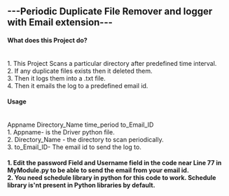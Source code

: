 
<h2>---Periodic Duplicate File Remover and logger with Email extension---</h2>

<h4>What does this Project do?</h4><br>
1. This Project Scans a particular directory after predefined time interval.<br>
2. If any duplicate files exists then it deleted them.<br>
3. Then it logs them into a .txt file.<br>
4. Then it emails the log to a predefined email id.<br>

<h4>Usage</h4><br>
Appname Directory_Name time_period to_Email_ID <br>
1. Appname- is the Driver python file.<br>
2. Directory_Name - the directory to scan periodically.<br>
3. to_Email_ID- The email id to send the log to.<br>

<h4>1. Edit the password Field and Username field in the code near Line 77 in MyModule.py to be able to send the email from your email id.<br>
  2. You need schedule library in python for this code to work. Schedule library is'nt present in Python libraries by default.<br>
